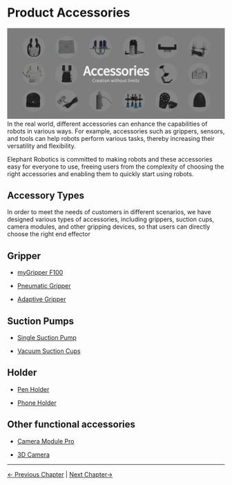 # Product Accessories
![pi](../../resources/4-SupportAndService/Accessories/Accessories.jpg)
In the real world, different accessories can enhance the capabilities of robots in various ways. For example, accessories such as grippers, sensors, and tools can help robots perform various tasks, thereby increasing their versatility and flexibility.

Elephant Robotics is committed to making robots and these accessories easy for everyone to use, freeing users from the complexity of choosing the right accessories and enabling them to quickly start using robots.

## Accessory Types
In order to meet the needs of customers in different scenarios, we have designed various types of accessories, including grippers, suction cups, camera modules, and other gripping devices, so that users can directly choose the right end effector

## Gripper<br>
- [myGripper F100](AdaptiveGripper.md)<br>

- [Pneumatic Gripper](ParallelGripper.md)<br>

- [Adaptive Gripper](flexible_gripper_2.md)<br>

## Suction Pumps<br>
- [Single Suction Pump](pump.md)<br>

- [Vacuum Suction Cups](doublepump.md)<br>

## Holder<br>
- [Pen Holder](penHolder.md)<br>

- [Phone Holder](phoneHolder.md)<br>

## Other functional accessories
- [Camera Module Pro](Robothand.md)<br>

- [3D Camera](USBcamera.md)<br>

---

[← Previous Chapter](../9.AboutUs/9.AboutUs.md) | [Next Chapter→](./10.1-myGripperF100.md)
